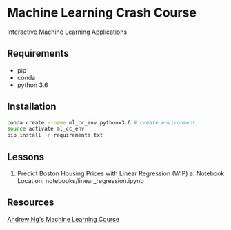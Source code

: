 # Machine Learning Crash Course
Interactive Machine Learning Applications

## Requirements
* pip
* conda
* python 3.6

## Installation

```bash
conda create --name ml_cc_env python=3.6 # create environment
source activate ml_cc_env
pip install -r requirements.txt
```

## Lessons

1. Predict Boston Housing Prices with Linear Regression (WIP)
		a. Notebook Location: notebooks/linear_regression.ipynb

## Resources
[Andrew Ng's Machine Learning Course](https://www.coursera.org/learn/machine-learning)
